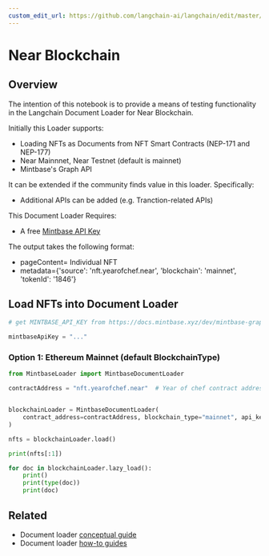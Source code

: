 ```yaml
---
custom_edit_url: https://github.com/langchain-ai/langchain/edit/master/docs/docs/integrations/document_loaders/mintbase.ipynb
---
```

# Near Blockchain

## Overview

The intention of this notebook is to provide a means of testing functionality in the Langchain Document Loader for Near Blockchain.

Initially this Loader supports:

*   Loading NFTs as Documents from NFT Smart Contracts (NEP-171 and NEP-177)
*   Near Mainnnet, Near Testnet (default is mainnet)
*   Mintbase's Graph API

It can be extended if the community finds value in this loader.  Specifically:

*   Additional APIs can be added (e.g. Tranction-related APIs)

This Document Loader Requires:

*   A free [Mintbase API Key](https://docs.mintbase.xyz/dev/mintbase-graph/)

The output takes the following format:

- pageContent= Individual NFT
- metadata={'source': 'nft.yearofchef.near', 'blockchain': 'mainnet', 'tokenId': '1846'}

## Load NFTs into Document Loader


```python
# get MINTBASE_API_KEY from https://docs.mintbase.xyz/dev/mintbase-graph/

mintbaseApiKey = "..."
```

### Option 1: Ethereum Mainnet (default BlockchainType)


```python
from MintbaseLoader import MintbaseDocumentLoader

contractAddress = "nft.yearofchef.near"  # Year of chef contract address


blockchainLoader = MintbaseDocumentLoader(
    contract_address=contractAddress, blockchain_type="mainnet", api_key="omni-site"
)

nfts = blockchainLoader.load()

print(nfts[:1])

for doc in blockchainLoader.lazy_load():
    print()
    print(type(doc))
    print(doc)
```


## Related

- Document loader [conceptual guide](/docs/concepts/#document-loaders)
- Document loader [how-to guides](/docs/how_to/#document-loaders)
